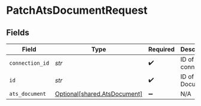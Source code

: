 # PatchAtsDocumentRequest


## Fields

| Field                                                              | Type                                                               | Required                                                           | Description                                                        |
| ------------------------------------------------------------------ | ------------------------------------------------------------------ | ------------------------------------------------------------------ | ------------------------------------------------------------------ |
| `connection_id`                                                    | *str*                                                              | :heavy_check_mark:                                                 | ID of the connection                                               |
| `id`                                                               | *str*                                                              | :heavy_check_mark:                                                 | ID of the Document                                                 |
| `ats_document`                                                     | [Optional[shared.AtsDocument]](../../models/shared/atsdocument.md) | :heavy_minus_sign:                                                 | N/A                                                                |